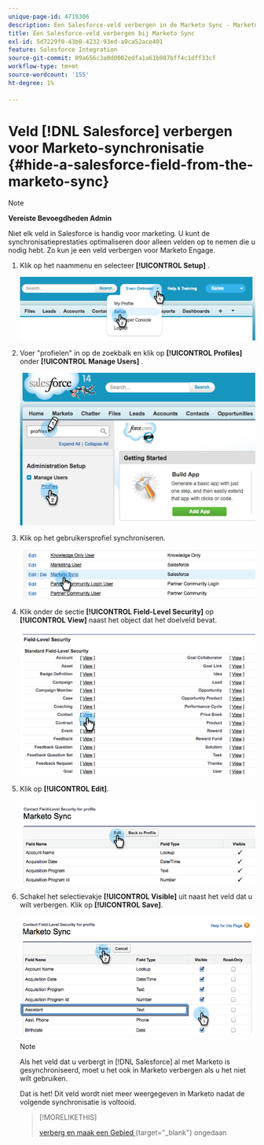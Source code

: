 ```yaml
---
unique-page-id: 4719306
description: Een Salesforce-veld verbergen in de Marketo Sync - Marketo Docs - Productdocumentatie
title: Een Salesforce-veld verbergen bij Marketo Sync
exl-id: 5d7229f0-43b0-4232-93ed-a9ca52ace401
feature: Salesforce Integration
source-git-commit: 09a656c3a0d0002edfa1a61b987bff4c1dff33cf
workflow-type: tm+mt
source-wordcount: '155'
ht-degree: 1%

---
```


# Veld [!DNL Salesforce] verbergen voor Marketo-synchronisatie {#hide-a-salesforce-field-from-the-marketo-sync}

>[!NOTE]
>
>**Vereiste Bevoegdheden Admin**

Niet elk veld in Salesforce is handig voor marketing. U kunt de synchronisatieprestaties optimaliseren door alleen velden op te nemen die u nodig hebt. Zo kun je een veld verbergen voor Marketo Engage.

1. Klik op het naammenu en selecteer **[!UICONTROL Setup]** .

   ![](assets/image2015-6-30-15-3a11-3a23.png)

1. Voer &quot;profielen&quot; in op de zoekbalk en klik op **[!UICONTROL Profiles]** onder **[!UICONTROL Manage Users]** .

   ![](assets/image2015-6-30-15-3a12-3a46.png)

1. Klik op het gebruikersprofiel synchroniseren.

   ![](assets/image2015-6-30-15-3a17-3a38.png)

1. Klik onder de sectie **[!UICONTROL Field-Level Security]** op **[!UICONTROL View]** naast het object dat het doelveld bevat.

   ![](assets/image2015-6-30-15-3a24-3a32.png)

1. Klik op **[!UICONTROL Edit]**.

   ![](assets/image2015-6-30-15-3a25-3a42.png)

1. Schakel het selectievakje **[!UICONTROL Visible]** uit naast het veld dat u wilt verbergen. Klik op **[!UICONTROL Save]**.

   ![](assets/image2015-6-30-15-3a27-3a16.png)

   >[!NOTE]
   >
   >Als het veld dat u verbergt in [!DNL Salesforce] al met Marketo is gesynchroniseerd, moet u het ook in Marketo verbergen als u het niet wilt gebruiken.

   Dat is het! Dit veld wordt niet meer weergegeven in Marketo nadat de volgende synchronisatie is voltooid.

   >[!MORELIKETHIS]
   >
   >[&#x200B; verberg en maak een Gebied &#x200B;](/help/marketo/product-docs/administration/field-management/hide-and-unhide-a-field.md){target="_blank"} ongedaan
